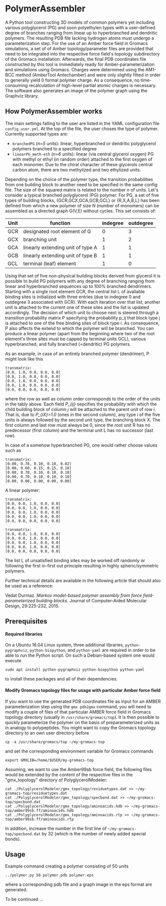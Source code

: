 # PolymerAssembler

A Python tool constructing 3D models of common polymers yet including various polyglycerol (PG) and soon polyethylen types with a user-defined degree of branches ranging from linear up to hyperbranched and dendritic polymers. The resulting PDB file lacking hydrogen atoms must undergo a parameterization step. For the use of an Amber force field in Gromacs simulations, a set of of Amber topology/parameter files are provided that need to be integrated into the respective force field's topology subdirectory of the Gromacs installation. Afterwards, the final PDB coordinates file constructed by this tool is immediately ready for Amber-parameterization and simulations using Gromacs. Charges were determined using the AM1-BCC method (AmberTool Antechamber) and were only slightly fitted in order to generally yield 0 formal polymer charge. As a consequence, no time-consuming recalculation of high-level partial atomic charges is necessary. The software also generates an image of the polymer graph using the Graphviz library.
 

How PolymerAssembler works
--------------------------

The main settings falling to the user are listed in the YAML configuration file `config_user.yml`. At the top of the file, the user choses the type of polymer. Currently supported types are:

- `branchedPG` (*n=5* units): linear, hyperbranched or dendritic polyglycerol polymers branched to a specified degree
- `linearPG_meth-eth` (*n=6* units): linear (via central glycerol oxygen) PG with methyl or ethyl (in random order) attached to the first oxygen of each monomer. Due to the chiral character of these glycerols central carbon atom, there are two methylized and two ethylized units. 

Depending on the choice of the polymer type, the transition probabilities from one building block to another need to be specified in the same config file. The size of the squared matrix is related to the number *n* of units. Let's consider a typical branched polyglycerol (PG) polymer. For PG, a set of five types of building blocks, {GCR,GCX,GCA,GCB,GCL} or {R,X,A,B,L} has been defined from which a new polymer of size *N* (number of monomers) can be assembled as a directed graph G(V,E) without cycles. This set consists of:

|Unit| function                          | indegree | outdegree |
|----|-----------------------------------|----------|-----------|
|GCR | designated root element of G      | 0        | 3         |
|GCX | branching unit                    | 1        | 2         |
|GCA | linearly extending unit of type A | 1        | 1         |
|GCB | linearly extending unit of type B | 1        | 1         |
|GCL | terminal (leaf) element           | 1        | 0         |

Using that set of five non-physical building blocks derived from glycerol it is possible to build PG polymers with any degree of branching ranging from linear and hyperbranched sequences up to 100% branched dendrimers. Starting with a single root element GCR, the central list L of available binding sites is initialized with three entries (due to indegree 0 and outdegree 3 associated with GCR). With each iteration over that list, another unit is attached to the current one of these sites and the list is updated accordingly. The decision of which unit to choose next is steered through a transition probability matrix P specifying the probability p_ij that block type j is attached to one of the free binding sites of block type i. As consequence, P also affects the extend to which the polymer will be branched. You can produce a linear polymer (apart from the beginning where two of the root element's three sites must be capped by terminal units GCL), various hyperbranched, and fully branched (=dendritic) PG polymers.

As an example, in case of an entirely branched polymer (dendrimer), P might look like this

`transmatrix:`<br />
`[0.0, 1.0, 0.0, 0.0, 0.0]`<br />
`[0.0, 1.0, 0.0, 0.0, 0.0]`<br />
`[0.0, 1.0, 0.0, 0.0, 0.0]`<br />
`[0.0, 1.0, 0.0, 0.0, 0.0]`<br />
`[0.0, 0.0, 0.0, 0.0, 0.0]`<br />

where the row as well as column order corresponds to the order of the units in the tably above. Each field *P_{ij}* sepcifies the probability with which the child building block of column *j* will be attached to the parent unit of row *i*. That is, due to *P_{iX}=1.0* (ones in the second column), any type *i* of the five units is always followed by the second unit type, the branching block X. The first column and last row must always be 0, since the root unit R has no predecessor (first column) and the terminal unit L has no successor (last row).

In case of a somehow hyperbranched PG, one would rather choose values such as

`transmatrix:`<br />
`[0.00, 0.78, 0.10, 0.10, 0.02]`<br />
`[0.00, 0.60, 0.15, 0.15, 0.10]`<br />
`[0.00, 0.70, 0.10, 0.10, 0.10]`<br />
`[0.00, 0.70, 0.10, 0.10, 0.10]`<br />
`[0.00, 0.00, 0.00, 0.00, 0.00]`<br />

A linear polymer:
```
transmatrix:
[0.0, 0.0, 1.0, 0.0, 0.0]
[0.0, 0.0, 1.0, 0.0, 0.0]
[0.0, 0.0, 1.0, 0.0, 0.0]
[0.0, 0.0, 1.0, 0.0, 0.0]
[0.0, 0.0, 0.0, 0.0, 0.0]
```

`transmatrix:`<br />
`[0.0, 0.0, 1.0, 0.0, 0.0]`<br />
`[0.0, 0.0, 1.0, 0.0, 0.0]`<br />
`[0.0, 0.0, 1.0, 0.0, 0.0]`<br />
`[0.0, 0.0, 1.0, 0.0, 0.0]`<br />
`[0.0, 0.0, 0.0, 0.0, 0.0]`<br />

The list L of unsatisfied binding sites may be worked off randomly or following the first in-first out principle resulting in highly spheric/symmetric polymers.

Further technical details are available in the following article that should also be used as a reference:

Vedat Durmaz. *Markov model-based polymer assembly from force field-parameterized building blocks*. Journal of Computer-Aided Molecular Design, 29:225-232, 2015.



Prerequisites
-------------

#### Required libraries

On a Ubuntu 16.04 Linux system, three additional libraries, `python-pygraphviz`, `python-biopython`, and `python-yaml` are required in order to be able to run the Python script. On such a Debian-based system one would execute

`sudo apt install python-pygraphviz python-biopython python-yaml`

to install these packages and all of their dependencies.


#### Modify Gromacs topology files for usage with particular Amber force field

If you want to use the generated PDB coordinates file as input for an AMBER parameterization step using the `gmx pdb2gmx` command, you will need to modify a couple of files of that particular AMBER force field in Gromacs topology directory (usually in `/usr/share/gromacs/top`). It is then possible to quickly parameterize the polymer on the basis of preparameterized units as in analogy to polypeptides. You might want to copy the Gromacs topology directory to an own user directory before

`cp -a /usr/share/gromacs/top ~/my-gromacs-top`

and set the corresponding environment variable for Gromacs commands

`export GMXLIB=/home/$USER/my-gromacs-top`

Assuming, we want to use the Amber99sb force field, the following files would be extended by the content of the respective files in the "gmx_topology" directory of PolyglycerolModeler:

`cat ./PolyglycerolModeler/gmx_topology/residuetypes.dat >> ~/my-gromacs-top/residuetypes.dat`<br />
`cat ./PolyglycerolModeler/gmx_topology/specbond.dat >> ~/my-gromacs-top/specbond.dat`<br />
`cat ./PolyglycerolModeler/gmx_topology/aminoacids.hdb >> ~/my-gromacs-top/amber99sb.ff/aminoacids.hdb`<br />
`cat ./PolyglycerolModeler/gmx_topology/aminoacids.rtp >> ~/my-gromacs-top/amber99sb.ff/aminoacids.rtp`<br />

In addition, increase the number in the first line of `~/my-gromacs-top/specbond.dat` by 32 (which is the number of newly added special bonds).




Usage
-----

Example command creating a polymer consisting of 50 units 

`../polymer.py 50 polymer.pdb polymer.eps`

where a corresponding pdb file and a graph image in the eps format are generated. 

To be continued ...
